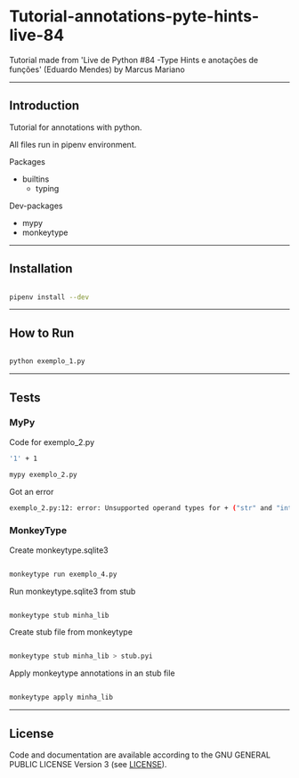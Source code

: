 # Tutorial-annotations-pyte-hints-live-84
Tutorial made from 'Live de Python #84 -Type Hints e anotações de funções' (Eduardo Mendes) by Marcus Mariano 

---

## Introduction

Tutorial for annotations with python.

All files run in pipenv environment.

Packages

- builtins
    - typing

Dev-packages

- mypy
- monkeytype

---

## Installation

```sh

pipenv install --dev

```

---

## How to Run

```sh

python exemplo_1.py

```
---

## Tests

### MyPy 

Code for exemplo_2.py
```sh
'1' + 1
```


```sh
mypy exemplo_2.py
```
Got an error

```sh
exemplo_2.py:12: error: Unsupported operand types for + ("str" and "int")
```


### MonkeyType

Create monkeytype.sqlite3

```sh

monkeytype run exemplo_4.py

```

Run monkeytype.sqlite3 from stub

```sh

monkeytype stub minha_lib

```

Create stub file from monkeytype

```sh

monkeytype stub minha_lib > stub.pyi

```

Apply monkeytype annotations in an stub file

```sh

monkeytype apply minha_lib

```

---

## License

Code and documentation are available according to the GNU GENERAL PUBLIC LICENSE Version 3 (see [LICENSE](https://www.gnu.org/licenses/gpl.html)).
